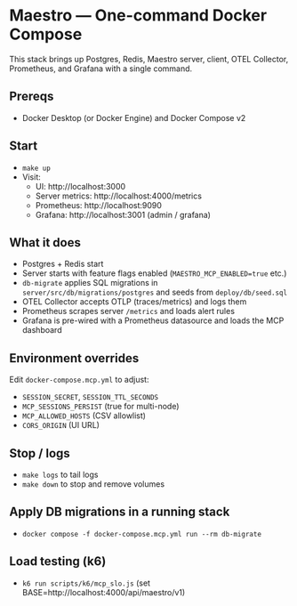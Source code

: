 # Maestro — One-command Docker Compose

This stack brings up Postgres, Redis, Maestro server, client, OTEL Collector, Prometheus, and Grafana with a single command.

## Prereqs
- Docker Desktop (or Docker Engine) and Docker Compose v2

## Start

- `make up`
- Visit:
  - UI: http://localhost:3000
  - Server metrics: http://localhost:4000/metrics
  - Prometheus: http://localhost:9090
  - Grafana: http://localhost:3001 (admin / grafana)

## What it does
- Postgres + Redis start
- Server starts with feature flags enabled (`MAESTRO_MCP_ENABLED=true` etc.)
- `db-migrate` applies SQL migrations in `server/src/db/migrations/postgres` and seeds from `deploy/db/seed.sql`
- OTEL Collector accepts OTLP (traces/metrics) and logs them
- Prometheus scrapes server `/metrics` and loads alert rules
- Grafana is pre-wired with a Prometheus datasource and loads the MCP dashboard

## Environment overrides
Edit `docker-compose.mcp.yml` to adjust:
- `SESSION_SECRET`, `SESSION_TTL_SECONDS`
- `MCP_SESSIONS_PERSIST` (true for multi-node)
- `MCP_ALLOWED_HOSTS` (CSV allowlist)
- `CORS_ORIGIN` (UI URL)

## Stop / logs
- `make logs` to tail logs
- `make down` to stop and remove volumes

## Apply DB migrations in a running stack
- `docker compose -f docker-compose.mcp.yml run --rm db-migrate`

## Load testing (k6)
- `k6 run scripts/k6/mcp_slo.js` (set BASE=http://localhost:4000/api/maestro/v1)
